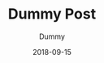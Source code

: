 ---
title: 'Dummy Post'
date: '2018-09-15'
author: 'Dummy'
imgSrc: '/images/banners/banner1.jpg'
---